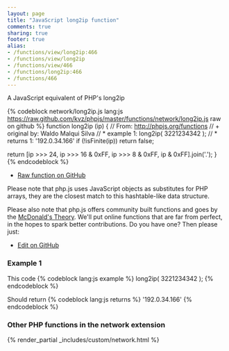 ```yaml
---
layout: page
title: "JavaScript long2ip function"
comments: true
sharing: true
footer: true
alias:
- /functions/view/long2ip:466
- /functions/view/long2ip
- /functions/view/466
- /functions/long2ip:466
- /functions/466
---
```

<!-- Generated by Rakefile:build -->
A JavaScript equivalent of PHP's long2ip

{% codeblock network/long2ip.js lang:js https://raw.github.com/kvz/phpjs/master/functions/network/long2ip.js raw on github %}
function long2ip (ip) {
  // From: http://phpjs.org/functions
  // +   original by: Waldo Malqui Silva
  // *     example 1: long2ip( 3221234342 );
  // *     returns 1: '192.0.34.166'
  if (!isFinite(ip))
    return false;

  return [ip >>> 24, ip >>> 16 & 0xFF, ip >>> 8 & 0xFF, ip & 0xFF].join('.');
}
{% endcodeblock %}

 - [Raw function on GitHub](https://github.com/kvz/phpjs/blob/master/functions/network/long2ip.js)

Please note that php.js uses JavaScript objects as substitutes for PHP arrays, they are 
the closest match to this hashtable-like data structure. 

Please also note that php.js offers community built functions and goes by the 
[McDonald's Theory](https://medium.com/what-i-learned-building/9216e1c9da7d). We'll put online 
functions that are far from perfect, in the hopes to spark better contributions. 
Do you have one? Then please just: 

 - [Edit on GitHub](https://github.com/kvz/phpjs/edit/master/functions/network/long2ip.js)

### Example 1
This code
{% codeblock lang:js example %}
long2ip( 3221234342 );
{% endcodeblock %}

Should return
{% codeblock lang:js returns %}
'192.0.34.166'
{% endcodeblock %}


### Other PHP functions in the network extension
{% render_partial _includes/custom/network.html %}
